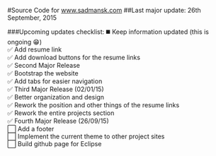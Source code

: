 #Source Code for www.sadmansk.com
##Last major update: 26th September, 2015

###Upcoming updates checklist:
   :black_medium_square: Keep information updated (this is ongoing :grin:)  
   :white_check_mark: Add resume link  
   :white_check_mark: Add download buttons for the resume links  
   :white_check_mark: Second Major Release  
   :white_check_mark: Bootstrap the website  
   :white_check_mark: Add tabs for easier navigation  
   :white_check_mark: Third Major Release (02/01/15)  
   :white_check_mark: Better organization and design  
   :white_check_mark: Rework the position and other things of the resume links  
   :white_check_mark: Rework the entire projects section  
   :white_check_mark: Fourth Major Release (26/09/15)  
   :white_large_square: Add a footer  
   :white_large_square: Implement the current theme to other project sites  
   :white_large_square: Build github page for Eclipse  

